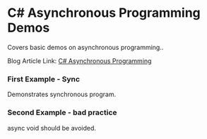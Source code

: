# C\# Asynchronous Programming Demos
Covers basic demos on asynchronous programming..

Blog Article Link: [C\# Asynchronous Programming][1]

### First Example - Sync
Demonstrates synchronous program.

### Second Example - bad practice
async void should be avoided.



  [1]: https://atiqcs.wordpress.com/2018/08/18/csharp-async-programming/
